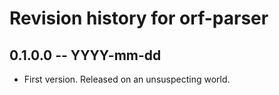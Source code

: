 # Revision history for orf-parser

## 0.1.0.0 -- YYYY-mm-dd

* First version. Released on an unsuspecting world.
